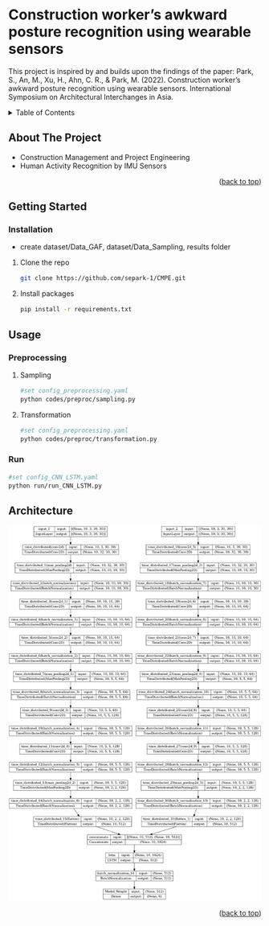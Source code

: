 # Construction worker’s awkward posture recognition using wearable sensors

<div id="top"></div>

This project is inspired by and builds upon the findings of the paper: Park, S., An, M., Xu, H., Ahn, C. R., & Park, M. (2022). Construction worker’s awkward posture recognition using wearable sensors. International Symposium on Architectural Interchanges in Asia.

<!-- TABLE OF CONTENTS -->
<details>
  <summary>Table of Contents</summary>
  <ol>
    <li>
      <a href="#about-the-project">About The Project</a></li>
    <li>
      <a href="#getting-started">Getting Started</a></li>
    <li>
      <a href="#usage">Usage</a></li>
    <li>
      <a href="#architecture">Architecture</a></li>
  </ol>
</details>

<!-- ABOUT THE PROJECT -->
## About The Project
* Construction Management and Project Engineering
* Human Activity Recognition by IMU Sensors
<p align="right">(<a href="#top">back to top</a>)</p>

<!-- GETTING STARTED -->
## Getting Started

### Installation

* create dataset/Data_GAF, dataset/Data_Sampling, results folder

1. Clone the repo
   ```sh
   git clone https://github.com/separk-1/CMPE.git
   ```
2. Install packages
   ```sh
   pip install -r requirements.txt
   ```

<!-- USAGE -->
## Usage
### Preprocessing

1. Sampling
   ```sh
   #set config_preprocessing.yaml
   python codes/preproc/sampling.py
   ```
2. Transformation
   ```sh
   #set config_preprocessing.yaml
   python codes/preproc/transformation.py
   ```
### Run

   ```sh
   #set config_CNN_LSTM.yaml
   python run/run_CNN_LSTM.py
   ```

<!-- Architecture -->
## Architecture
![Createplan](./image/architecture.png)

<p align="right">(<a href="#top">back to top</a>)</p>
